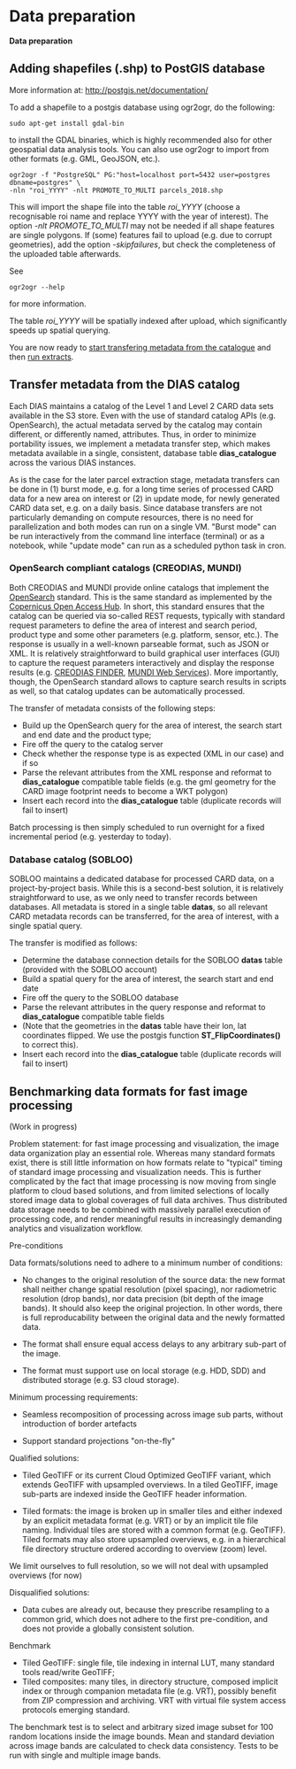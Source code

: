 # Data preparation

**Data preparation**

## Adding shapefiles (.shp) to PostGIS database

More information at: http://postgis.net/documentation/

To add a shapefile to a postgis database using ogr2ogr, do the following:

    sudo apt-get install gdal-bin

to install the GDAL binaries, which is highly recommended also for other geospatial data analysis tools. You can also use ogr2ogr to import from other formats (e.g. GML, GeoJSON, etc.).

    ogr2ogr -f "PostgreSQL" PG:"host=localhost port=5432 user=postgres dbname=postgres" \
    -nln "roi_YYYY" -nlt PROMOTE_TO_MULTI parcels_2018.shp

This will import the shape file into the table *roi_YYYY* (choose a recognisable roi name and replace YYYY with the year of interest). The option *-nlt PROMOTE_TO_MULTI* may not be needed if all shape features are single polygons. If (some) features fail to upload (e.g. due to corrupt geometries), add the option *-skipfailures*, but check the completeness of the uploaded table afterwards.

See

    ogr2ogr --help

for more information.

The table *roi_YYYY* will be spatially indexed after upload, which significantly speeds up spatial querying.

You are now ready to [start transfering metadata from the catalogue](https://jrc-cbm.readthedocs.io/en/latest/data_preparation.html#transfer-metadata-from-the-dias-catalog) and then [run extracts](https://jrc-cbm.readthedocs.io/en/latest/parcel_extraction.html).


## Transfer metadata from the DIAS catalog

Each DIAS maintains a catalog of the Level 1 and Level 2 CARD data sets available in the S3 store. Even with the use of standard catalog APIs (e.g. OpenSearch), the actual metadata served by the catalog may contain different, or differently named, attributes. Thus, in order to minimize portability issues, we implement a metadata transfer step, which makes metadata available in a single, consistent, database table __dias_catalogue__ across the various DIAS instances.

As is the case for the later parcel extraction stage, metadata transfers can be done in (1) burst mode, e.g. for a long time series of processed CARD data for a new area on interest or (2) in update mode, for newly generated CARD data set, e.g. on a daily basis. Since database transfers are not particularly demanding on compute resources, there is no need for parallelization and both modes can run on a single VM. "Burst mode" can be run interactively from the command line interface (terminal) or as a notebook, while "update mode" can run as a scheduled python task in cron.


### OpenSearch compliant catalogs (CREODIAS, MUNDI)

Both CREODIAS and MUNDI provide online catalogs that implement the [OpenSearch](https://github.com/dewitt/opensearch) standard. This is the same standard as implemented by the [Copernicus Open Access Hub](https://scihub.copernicus.eu/). In short, this standard ensures that the catalog can be queried via so-called REST requests, typically with standard request parameters to define the area of interest and search period, product type and some other parameters (e.g. platform, sensor, etc.). The response is usually in a well-known parseable format, such as JSON or XML. It is relatively straightforward to build graphical user interfaces (GUI) to capture the request parameters interactively and display the response results (e.g. [CREODIAS FINDER](https://finder.creodias.eu/), [MUNDI Web Services](https://mundiwebservices.com/geodata/)). More importantly, though, the OpenSearch standard allows to capture search results in scripts as well, so that catalog updates can be automatically processed.

The transfer of metadata consists of the following steps:
- Build up the OpenSearch query for the area of interest, the search start and end date and the product type;
- Fire off the query to the catalog server
- Check whether the response type is as expected (XML in our case) and if so
- Parse the relevant attributes from the XML response and reformat to __dias_catalogue__ compatible table fields (e.g. the gml geometry for the CARD image footprint needs to become a WKT polygon)
- Insert each record into the __dias_catalogue__ table (duplicate records will fail to insert)

Batch processing is then simply scheduled to run overnight for a fixed incremental period (e.g. yesterday to today).

### Database catalog (SOBLOO)

SOBLOO maintains a dedicated database for processed CARD data, on a project-by-project basis. While this is a second-best solution, it is relatively straightforward to use, as we only need to transfer records between databases. All metadata is stored in a single table __datas__, so all relevant CARD metadata records can be transferred, for the area of interest, with a single spatial query.

The transfer is modified as follows:
- Determine the database connection details for the SOBLOO __datas__ table (provided with the SOBLOO account)
- Build a spatial query for the area of interest, the search start and end date
- Fire off the query to the SOBLOO database
- Parse the relevant attributes in the query response and reformat to __dias_catalogue__ compatible table fields
- (Note that the geometries in the __datas__ table have their lon, lat coordinates flipped. We use the postgis function __ST_FlipCoordinates()__ to correct this).
- Insert each record into the __dias_catalogue__ table (duplicate records will fail to insert)


## Benchmarking data formats for fast image processing

(Work in progress)

Problem statement: for fast image processing and visualization, the image data organization play an essential role. Whereas many standard formats exist, there is still little information on how formats relate to "typical" timing of standard image processing and visualization needs. This is further complicated by the fact that image processing is now moving from single platform to cloud based solutions, and from limited selections of locally stored image data to global coverages of full data archives. Thus distributed data storage needs to be combined with massively parallel execution of processing code, and render meaningful results in increasingly demanding analytics and visualization workflow.

Pre-conditions

Data formats/solutions need to adhere to a minimum number of conditions:

- No changes to the original resolution of the source data: the new format shall neither change spatial resolution (pixel spacing), nor radiometric resolution (drop bands), nor data precision (bit depth of the image bands). It should also keep the original projection. In other words, there is full reproducability between the original data and the newly formatted data.

- The format shall ensure equal access delays to any arbitrary sub-part of the image.

- The format must support use on local storage (e.g. HDD, SDD) and distributed storage (e.g. S3 cloud storage).


Minimum processing requirements:

- Seamless recomposition of processing across image sub parts, without introduction of border artefacts

- Support standard projections "on-the-fly"

Qualified solutions:

- Tiled GeoTIFF or its current Cloud Optimized GeoTIFF variant, which extends GeoTIFF with upsampled overviews. In a tiled GeoTIFF, image sub-parts are indexed inside the GeoTIFF header information.

- Tiled formats: the image is broken up in smaller tiles and either indexed by an explicit metadata format (e.g. VRT) or by an implicit tile file naming. Individual tiles are stored with a common format (e.g. GeoTIFF). Tiled formats may also store upsampled overviews, e.g. in a hierarchical file directory structure ordered according to overview (zoom) level.

We limit ourselves to full resolution, so we will not deal with upsampled overviews (for now)

Disqualified solutions:

- Data cubes are already out, because they prescribe resampling to a common grid, which does not adhere to the first pre-condition, and does not provide a globally consistent solution.

Benchmark

- Tiled GeoTIFF: single file, tile indexing in internal LUT, many standard tools read/write GeoTIFF;
- Tiled composites: many tiles, in directory structure, composed implicit index or through companion metadata file (e.g. VRT), possibly benefit from ZIP compression and archiving. VRT with virtual file system access protocols emerging standard.

The benchmark test is to select and arbitrary sized image subset for 100 random locations inside the image bounds. Mean and standard deviation across image bands are calculated to check data consistency. Tests to be run with single and multiple image bands.

